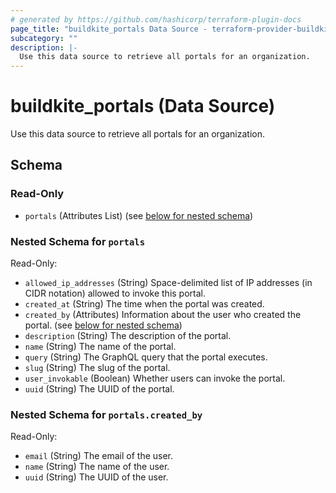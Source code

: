 ```yaml
---
# generated by https://github.com/hashicorp/terraform-plugin-docs
page_title: "buildkite_portals Data Source - terraform-provider-buildkite"
subcategory: ""
description: |-
  Use this data source to retrieve all portals for an organization.
---
```


# buildkite_portals (Data Source)

Use this data source to retrieve all portals for an organization.



<!-- schema generated by tfplugindocs -->
## Schema

### Read-Only

- `portals` (Attributes List) (see [below for nested schema](#nestedatt--portals))

<a id="nestedatt--portals"></a>
### Nested Schema for `portals`

Read-Only:

- `allowed_ip_addresses` (String) Space-delimited list of IP addresses (in CIDR notation) allowed to invoke this portal.
- `created_at` (String) The time when the portal was created.
- `created_by` (Attributes) Information about the user who created the portal. (see [below for nested schema](#nestedatt--portals--created_by))
- `description` (String) The description of the portal.
- `name` (String) The name of the portal.
- `query` (String) The GraphQL query that the portal executes.
- `slug` (String) The slug of the portal.
- `user_invokable` (Boolean) Whether users can invoke the portal.
- `uuid` (String) The UUID of the portal.

<a id="nestedatt--portals--created_by"></a>
### Nested Schema for `portals.created_by`

Read-Only:

- `email` (String) The email of the user.
- `name` (String) The name of the user.
- `uuid` (String) The UUID of the user.

